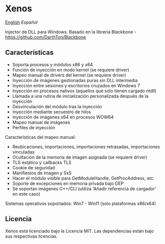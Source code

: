 Xenos
=====

[English](README.md) *Español*

Injector de DLL para Windows. Basado en la librería Blackbone - https://github.com/DarthTon/Blackbone

## Características ##

- Soporta procesos y módulos x86 y x64
- Función de inyección en modo kernel (se requiere driver)
- Mapeo manual de drivers del kernel (se requiere driver)
- Inyección de imágenes gestionadas puras sin DLL intermedia
- Inyección entre sesiones y escritorios cruzados en Windows 7
- Inyección en procesos nativos (aquellos que sólo tienen cargado ntdll)
- Llamada a una rutina de inicialización personalizada después de la inyección
- Desvinculación del módulo tras la inyección
- Inyección mediante secuestro de hilos
- Inyección de imágenes x64 en procesos WOW64
- Mapeo manual de imágenes
- Perfiles de inyección

Características del mapeo manual:
- Reubicaciones, importaciones, importaciones retrasadas, importaciones vinculadas
- Ocultación de la memoria de imagen asignada (se requiere driver)
- TLS estático y callbacks TLS
- Cookie de seguridad
- Manifiestos de imagen y SxS
- Hacer el módulo visible para GetModuleHandle, GetProcAddress, etc.
- Soporte de excepciones en memoria privada bajo DEP
- Se soportan imágenes C++/CLI (utiliza 'Añadir referencia de cargador' en este caso)

Sistemas operativos soportados: Win7 - Win11 (solo plataformas x86/x64)

## Licencia ##
Xenos está licenciado bajo la Licencia MIT. Las dependencias están bajo sus respectivas licencias.
